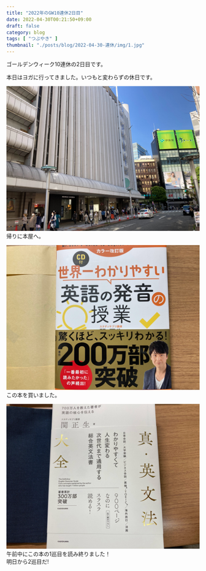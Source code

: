 ```yaml
---
title: "2022年のGW10連休2日目"
date: 2022-04-30T00:21:50+09:00
draft: false
category: blog
tags: [ "つぶやき" ]
thumbnail: "./posts/blog/2022-04-30-連休/img/1.jpg"
---
```

ゴールデンウィーク10連休の2日目です。  
<!--more-->
本日はヨガに行ってきました。いつもと変わらずの休日です。  

![](./img/1.jpg)
帰りに本屋へ。  

![](./img/2.jpg)
この本を買いました。  

![](./img/3.jpg)
午前中にこの本の1巡目を読み終りました！  
明日から2巡目だ!  
